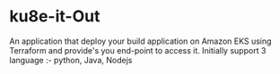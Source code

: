 # ku8e-it-Out
An application that deploy your build application on Amazon EKS using Terraform and provide's you end-point to access it. Initially support 3 language :- python, Java, Nodejs 
